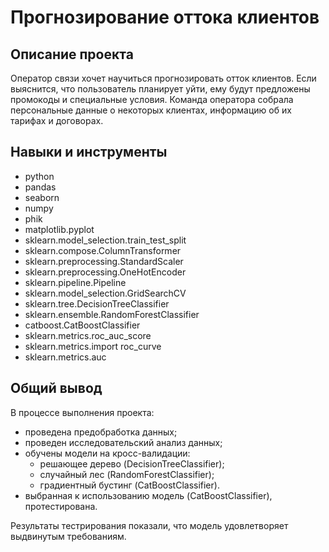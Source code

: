 # Прогнозирование оттока клиентов

## Описание проекта

Оператор связи хочет научиться прогнозировать отток клиентов. Если выяснится, что пользователь планирует уйти, ему будут предложены промокоды и специальные условия. Команда оператора собрала персональные данные о некоторых клиентах, информацию об их тарифах и договорах.

## Навыки и инструменты

- python
- pandas
- seaborn
- numpy
- phik
- matplotlib.pyplot
- sklearn.model_selection.train_test_split
- sklearn.compose.ColumnTransformer
- sklearn.preprocessing.StandardScaler
- sklearn.preprocessing.OneHotEncoder
- sklearn.pipeline.Pipeline
- sklearn.model_selection.GridSearchCV
- sklearn.tree.DecisionTreeClassifier
- sklearn.ensemble.RandomForestClassifier
- catboost.CatBoostClassifier
- sklearn.metrics.roc_auc_score
- sklearn.metrics.import roc_curve
- sklearn.metrics.auc


## Общий вывод

В процессе выполнения проекта: 
 - проведена предобработка данных;
 - проведен исследовательский анализ данных;
 - обучены модели на кросс-валидации:
   - решающее дерево (DecisionTreeClassifier);
   - случайный лес (RandomForestClassifier);
   - градиентный бустинг (CatBoostClassifier).
 - выбранная к использованию модель (CatBoostClassifier), протестирована.
 
 Результаты тестрирования показали, что модель удовлетворяет выдвинутым требованиям.
